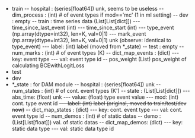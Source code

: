 - train
    -- hospital : (series[float64]) unk, seems to be useless
    -- dim_process : (int) # of event types if mod=='mc' (1 in ml setting)
    -- dev : empty
    -- train : time series data (List[List[dict]])
        --- time_since_last_event (int)
        --- time_since_start (int)
        --- type_event (np.array(dtype=int32), len=K, val=0|1)
        --- mark_event (np.array(dtype=int32), len=K, val=0|1) unk (observe: identical to type_event)
        --- label: (int) label (moved from *_state)
    -- test : empty
    -- num_marks : (int) # of event types (K)
    -- dict_map_events : (dict) 
        --- key: event type
        --- val: event type id
    -- pos_weight (List) pos_weight of calculating BCEwithLogitLoss 
- test
- dev
- *_state : for DAM module
    -- hospital : (series[float64]) unk
    -- num_states : (int) # of cont. event types (K')
    -- state : (List[List[dict]])
        --- abs_time: (float) unk
        --- value: (float) type event value
        --- mod: (int) cont. type event id
        ~~--- label: (int) label (original, moved to train/test/dev now)~~
    -- dict_map_states : (dict) 
        --- key: cont. event type
        --- val: cont. event type id
    -- num_demos : (int) # of static datas
    -- demo : (List[List[float]]) val. of static datas
    -- dict_map_demos: (dict) 
        --- key: static data type
        --- val: static data type id
